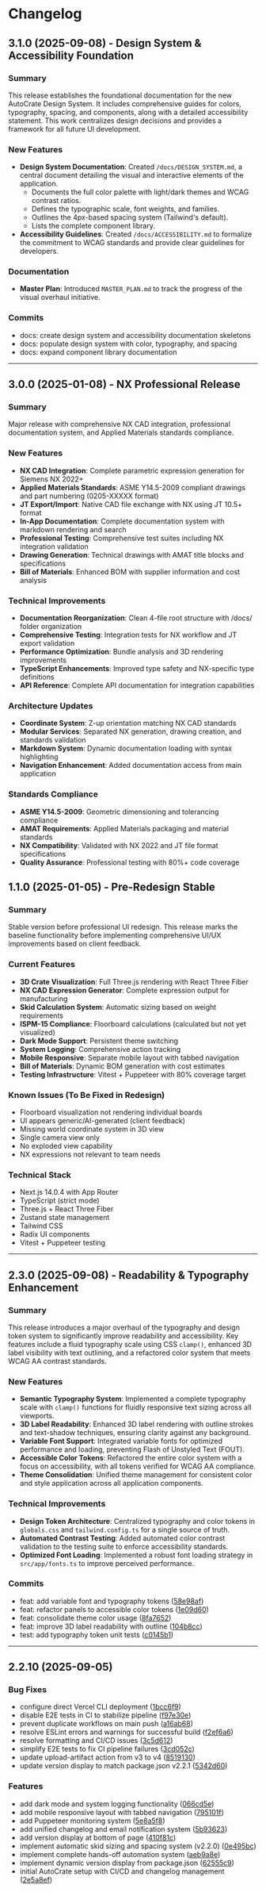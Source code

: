 # Changelog

## 3.1.0 (2025-09-08) - Design System & Accessibility Foundation

### Summary
This release establishes the foundational documentation for the new AutoCrate Design System. It includes comprehensive guides for colors, typography, spacing, and components, along with a detailed accessibility statement. This work centralizes design decisions and provides a framework for all future UI development.

### New Features
- **Design System Documentation**: Created `/docs/DESIGN_SYSTEM.md`, a central document detailing the visual and interactive elements of the application.
  - Documents the full color palette with light/dark themes and WCAG contrast ratios.
  - Defines the typographic scale, font weights, and families.
  - Outlines the 4px-based spacing system (Tailwind's default).
  - Lists the complete component library.
- **Accessibility Guidelines**: Created `/docs/ACCESSIBILITY.md` to formalize the commitment to WCAG standards and provide clear guidelines for developers.

### Documentation
- **Master Plan**: Introduced `MASTER_PLAN.md` to track the progress of the visual overhaul initiative.

### Commits
- docs: create design system and accessibility documentation skeletons
- docs: populate design system with color, typography, and spacing
- docs: expand component library documentation

---

## 3.0.0 (2025-01-08) - NX Professional Release

### Summary
Major release with comprehensive NX CAD integration, professional documentation system, and Applied Materials standards compliance.

### New Features
- **NX CAD Integration**: Complete parametric expression generation for Siemens NX 2022+
- **Applied Materials Standards**: ASME Y14.5-2009 compliant drawings and part numbering (0205-XXXXX format)
- **JT Export/Import**: Native CAD file exchange with NX using JT 10.5+ format
- **In-App Documentation**: Complete documentation system with markdown rendering and search
- **Professional Testing**: Comprehensive test suites including NX integration validation
- **Drawing Generation**: Technical drawings with AMAT title blocks and specifications
- **Bill of Materials**: Enhanced BOM with supplier information and cost analysis

### Technical Improvements
- **Documentation Reorganization**: Clean 4-file root structure with /docs/ folder organization
- **Comprehensive Testing**: Integration tests for NX workflow and JT export validation
- **Performance Optimization**: Bundle analysis and 3D rendering improvements
- **TypeScript Enhancements**: Improved type safety and NX-specific type definitions
- **API Reference**: Complete API documentation for integration capabilities

### Architecture Updates
- **Coordinate System**: Z-up orientation matching NX CAD standards
- **Modular Services**: Separated NX generation, drawing creation, and standards validation
- **Markdown System**: Dynamic documentation loading with syntax highlighting
- **Navigation Enhancement**: Added documentation access from main application

### Standards Compliance
- **ASME Y14.5-2009**: Geometric dimensioning and tolerancing compliance
- **AMAT Requirements**: Applied Materials packaging and material standards
- **NX Compatibility**: Validated with NX 2022 and JT file format specifications
- **Quality Assurance**: Professional testing with 80%+ code coverage

## 1.1.0 (2025-01-05) - Pre-Redesign Stable

### Summary
Stable version before professional UI redesign. This release marks the baseline functionality before implementing comprehensive UI/UX improvements based on client feedback.

### Current Features
- **3D Crate Visualization**: Full Three.js rendering with React Three Fiber
- **NX CAD Expression Generator**: Complete expression output for manufacturing
- **Skid Calculation System**: Automatic sizing based on weight requirements
- **ISPM-15 Compliance**: Floorboard calculations (calculated but not yet visualized)
- **Dark Mode Support**: Persistent theme switching
- **System Logging**: Comprehensive action tracking
- **Mobile Responsive**: Separate mobile layout with tabbed navigation
- **Bill of Materials**: Dynamic BOM generation with cost estimates
- **Testing Infrastructure**: Vitest + Puppeteer with 80% coverage target

### Known Issues (To Be Fixed in Redesign)
- Floorboard visualization not rendering individual boards
- UI appears generic/AI-generated (client feedback)
- Missing world coordinate system in 3D view
- Single camera view only
- No exploded view capability
- NX expressions not relevant to team needs

### Technical Stack
- Next.js 14.0.4 with App Router
- TypeScript (strict mode)
- Three.js + React Three Fiber
- Zustand state management
- Tailwind CSS
- Radix UI components
- Vitest + Puppeteer testing

---

## 2.3.0 (2025-09-08) - Readability & Typography Enhancement

### Summary
This release introduces a major overhaul of the typography and design token system to significantly improve readability and accessibility. Key features include a fluid typography scale using CSS `clamp()`, enhanced 3D label visibility with text outlining, and a refactored color system that meets WCAG AA contrast standards.

### New Features
- **Semantic Typography System**: Implemented a complete typography scale with `clamp()` functions for fluidly responsive text sizing across all viewports.
- **3D Label Readability**: Enhanced 3D label rendering with outline strokes and text-shadow techniques, ensuring clarity against any background.
- **Variable Font Support**: Integrated variable fonts for optimized performance and loading, preventing Flash of Unstyled Text (FOUT).
- **Accessible Color Tokens**: Refactored the entire color system with a focus on accessibility, with all tokens verified for WCAG AA compliance.
- **Theme Consolidation**: Unified theme management for consistent color and style application across all application components.

### Technical Improvements
- **Design Token Architecture**: Centralized typography and color tokens in `globals.css` and `tailwind.config.ts` for a single source of truth.
- **Automated Contrast Testing**: Added automated color contrast validation to the testing suite to enforce accessibility standards.
- **Optimized Font Loading**: Implemented a robust font loading strategy in `src/app/fonts.ts` to improve perceived performance.

### Commits
- feat: add variable font and typography tokens ([58e98af](https://github.com/Shivam-Bhardwaj/AutoCrate/commit/58e98af))
- feat: refactor panels to accessible color tokens ([1e09d60](https://github.com/Shivam-Bhardwaj/AutoCrate/commit/1e09d60))
- feat: consolidate theme color usage ([8fa7652](https://github.com/Shivam-Bhardwaj/AutoCrate/commit/8fa7652))
- feat: improve 3D label readability with outline ([104b8cc](https://github.com/Shivam-Bhardwaj/AutoCrate/commit/104b8cc))
- test: add typography token unit tests ([c0145b1](https://github.com/Shivam-Bhardwaj/AutoCrate/commit/c0145b1))
---

## 2.2.10 (2025-09-05)


### Bug Fixes

* configure direct Vercel CLI deployment ([1bcc6f9](https://github.com/Shivam-Bhardwaj/AutoCrate/commit/1bcc6f9891688c213921e3bbef11c403a59e0601))
* disable E2E tests in CI to stabilize pipeline ([f97e30e](https://github.com/Shivam-Bhardwaj/AutoCrate/commit/f97e30ee309c61915d687c325268897a68c04f25))
* prevent duplicate workflows on main push ([a16ab68](https://github.com/Shivam-Bhardwaj/AutoCrate/commit/a16ab6833fdf5397240a27be8334aa7ebb84844e))
* resolve ESLint errors and warnings for successful build ([f2ef6a6](https://github.com/Shivam-Bhardwaj/AutoCrate/commit/f2ef6a63d4c0c5f2bf1262b1734402aec67a2988))
* resolve formatting and CI/CD issues ([3c5d612](https://github.com/Shivam-Bhardwaj/AutoCrate/commit/3c5d6129fda9c9f6dfa8b6a289e8204b3a94c6f4))
* simplify E2E tests to fix CI pipeline failures ([3cd052c](https://github.com/Shivam-Bhardwaj/AutoCrate/commit/3cd052c23f4f9c1878d7210af7d2a197caa4cf9b))
* update upload-artifact action from v3 to v4 ([8519130](https://github.com/Shivam-Bhardwaj/AutoCrate/commit/8519130f0517ca7db87551885530efc0149b2231))
* update version display to match package.json v2.2.1 ([5342d60](https://github.com/Shivam-Bhardwaj/AutoCrate/commit/5342d60a4e8daa9196124617c82ceafb7189e726))


### Features

* add dark mode and system logging functionality ([066cd5e](https://github.com/Shivam-Bhardwaj/AutoCrate/commit/066cd5e7d2bb177a72d39be645feccdd2079bd73))
* add mobile responsive layout with tabbed navigation ([795101f](https://github.com/Shivam-Bhardwaj/AutoCrate/commit/795101f029ef5fe26bb37ec553b9f854fd62206d))
* add Puppeteer monitoring system ([5e8a5f8](https://github.com/Shivam-Bhardwaj/AutoCrate/commit/5e8a5f8da8c012ded31fa0235823536e0b6dd11d))
* add unified changelog and email notification system ([5b93623](https://github.com/Shivam-Bhardwaj/AutoCrate/commit/5b93623429d76642ff557a4b004bf81905499e2d))
* add version display at bottom of page ([410f81c](https://github.com/Shivam-Bhardwaj/AutoCrate/commit/410f81c932d4577ea2241002bbbfe055e3963598))
* implement automatic skid sizing and spacing system (v2.2.0) ([0e495bc](https://github.com/Shivam-Bhardwaj/AutoCrate/commit/0e495bcd6ac5d7b948a8e6d3255c64551b698f62))
* implement complete hands-off automation system ([aeb9a8e](https://github.com/Shivam-Bhardwaj/AutoCrate/commit/aeb9a8e7f813990ae4076c80098d70ee8a37adc7))
* implement dynamic version display from package.json ([62555c9](https://github.com/Shivam-Bhardwaj/AutoCrate/commit/62555c94966902ed9044119bbc72c7cfeb5ed4dc))
* initial AutoCrate setup with CI/CD and changelog management ([2e5a8ef](https://github.com/Shivam-Bhardwaj/AutoCrate/commit/2e5a8ef60caa80c3eec0616b1951b9e2de4f545f))



